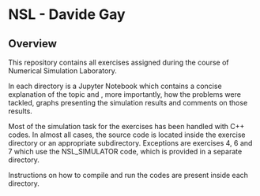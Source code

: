 # NSL - Davide Gay

## Overview
This repository contains all exercises assigned during the course of Numerical Simulation Laboratory.

In each directory is a Jupyter Notebook which contains a concise explanation of the topic and , more importantly, how the problems were tackled, graphs presenting the simulation results and comments on those results.

Most of the simulation task for the exercises has been handled with C++ codes. In almost all cases, the source code is located inside the exercise directory or an appropriate subdirectory. Exceptions are exercises 4, 6 and 7 which use the NSL_SIMULATOR code, which is provided in a separate directory.

Instructions on how to compile and run the codes are present inside each directory.
